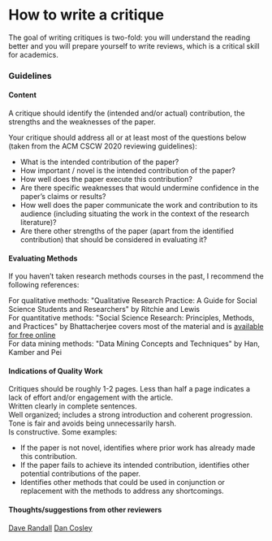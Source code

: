 # How to write a critique

The goal of writing critiques is two-fold: you will understand the reading better and you will prepare yourself to write reviews, which is a critical skill for academics. 

### Guidelines

#### Content

A critique should identify the (intended and/or actual) contribution, the strengths and the weaknesses of the paper.   

Your critique should address all or at least most of the questions below (taken from the ACM CSCW 2020 reviewing guidelines):
- What is the intended contribution of the paper?
- How important / novel is the intended contribution of the paper?
- How well does the paper execute this contribution?
- Are there specific weaknesses that would undermine confidence in the paper’s claims or results? 
- How well does the paper communicate the work and contribution to its audience (including situating the work in the context of the research literature)?
- Are there other strengths of the paper (apart from the identified contribution) that should be considered in evaluating it?

#### Evaluating Methods

If you haven’t taken research methods courses in the past, I recommend the following references:

For qualitative methods: "Qualitative Research Practice: A Guide for Social Science Students and Researchers" by Ritchie and Lewis  
For quantitative methods: "Social Science Research: Principles, Methods, and Practices" by Bhattacherjee covers most of the material and is [available for free online](https://open.umn.edu/opentextbooks/textbooks/79)   
For data mining methods: "Data Mining Concepts and Techniques" by Han, Kamber and Pei  

#### Indications of Quality Work
Critiques should be roughly 1-2 pages. Less than half a page indicates a lack of effort and/or engagement with the article.   
Written clearly in complete sentences.  
Well organized; includes a strong introduction and coherent progression.  
Tone is fair and avoids being unnecessarily harsh.  
Is constructive. Some examples: 
- If the paper is not novel, identifies where prior work has already made this contribution.  
- If the paper fails to achieve its intended contribution, identifies other potential contributions of the paper.   
- Identifies other methods that could be used in conjunction or replacement with the methods to address any shortcomings.   

#### Thoughts/suggestions from other reviewers

[Dave Randall](https://cscw.acm.org/2016/volunteer/DaveRandallReviewingforCSCW.pdf)
[Dan Cosley](https://blogs.cornell.edu/danco/2014/06/12/how-i-review-papers/)
